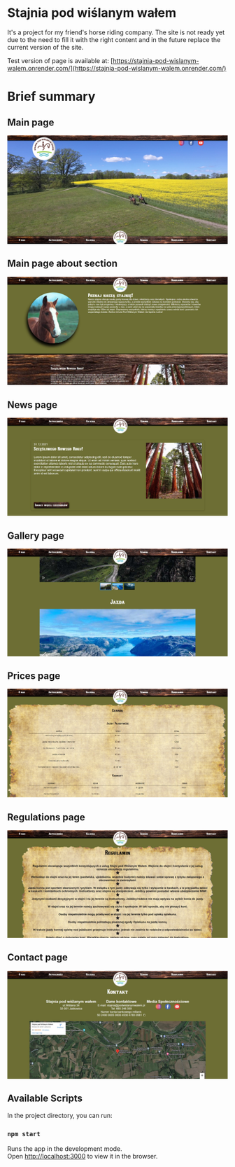 # Stajnia pod wiślanym wałem

It's a project for my friend's horse riding company.
The site is not ready yet due to the need to fill it with the right content and in the future replace the current version of the site.

Test version of page is available at:
[https://stajnia-pod-wislanym-walem.onrender.com/](https://stajnia-pod-wislanym-walem.onrender.com/)

# Brief summary

## Main page
![Main page header](/src/assets/images/readmeImages/main_page.jpg)
## Main page about section
![Main page about section](/src/assets/images/readmeImages/main_page_about.jpg)
## News page
![News page](/src/assets/images/readmeImages/news.jpg)
## Gallery page
![Gallery page](/src/assets/images/readmeImages/gallery.jpg)
## Prices page
![Prices page](/src/assets/images/readmeImages/prices.jpg)
## Regulations page
![Regulations page](/src/assets/images/readmeImages/regulations.jpg)
## Contact page
![Contact page](/src/assets/images/readmeImages/contact.jpg)

## Available Scripts

In the project directory, you can run:

### `npm start`

Runs the app in the development mode.\
Open [http://localhost:3000](http://localhost:3000) to view it in the browser.
